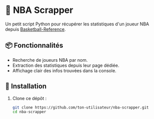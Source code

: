 # 🏀 NBA Scrapper

Un petit script Python pour récupérer les statistiques d'un joueur NBA depuis [Basketball-Reference](https://www.basketball-reference.com).

## 📦 Fonctionnalités

- Recherche de joueurs NBA par nom.
- Extraction des statistiques depuis leur page dédiée.
- Affichage clair des infos trouvées dans la console.

## 🚀 Installation

1. Clone ce dépôt :
   ```bash
   git clone https://github.com/ton-utilisateur/nba-scrapper.git
   cd nba-scrapper







